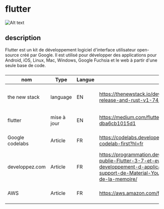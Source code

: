 # flutter

![Alt text](https://storage.googleapis.com/cms-storage-bucket/6a07d8a62f4308d2b854.svg)


## description 
Flutter est un kit de développement logiciel d'interface utilisateur open-source créé par Google. Il est utilisé pour développer des applications pour Android, iOS, Linux, Mac, Windows, Google Fuchsia et le web à partir d'une seule base de code.
### 

| **nom** | **Type** | **Langue** | **Lien** | **Description** | **Tags** | **Note** | 
|---------|----------|------------|----------|-----------------|----------|----------|
| the new stack|language |EN |https://thenewstack.io/dev-news-rust-on-android-flutters-release-and-rust-v1-74/ |Flutter fix un problème maintenant stable | #flutter #release|2/5  |
| flutter|mise à jour|EN|https://medium.com/flutter/whats-new-in-flutter-3-16-dba6cb1015d1 |Nouvelle maj sur flutter | #maj #3.16 #flutter| 4/5 |
|Google codelabs| Article| FR | https://codelabs.developers.google.com/codelabs/flutter-codelab-first?hl=fr | Présentation de flutter | "flutter #presenbtation #tuto | 4/5 |
|developpez.com|Article | FR | https://programmation.developpez.com/actu/340801/Google-publie-Flutter-3-7-et-evoque-l-avenir-du-framework-de-developpement-d-applications-cette-version-ameliore-le-support-de-Material-You-les-performances-et-la-gestion-de-la-memoire/ | update flutter 3.7 |#update #news| 4/5|
|AWS| Article | FR | https://aws.amazon.com/fr/what-is/flutter/ |présentation flutter | presentation flutter mobile amazon | 5/5 ||